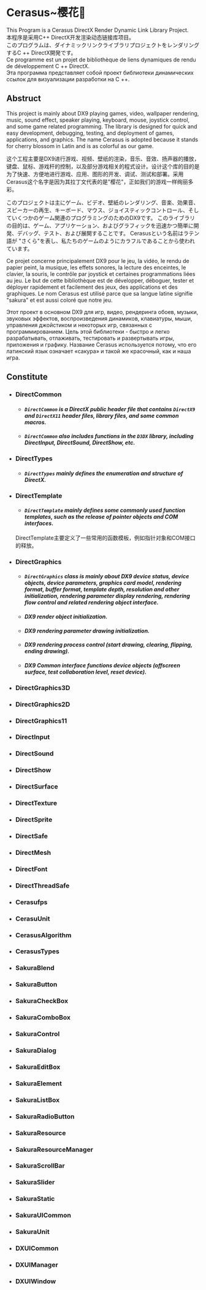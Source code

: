 # Cerasus~樱花🌸
This Program is a Cerasus DirectX Render Dynamic Link Library Project.  
本程序是采用C++ DirectX开发渲染动态链接库项目。  
このプログラムは、ダイナミックリンクライブラリプロジェクトをレンダリングするC ++ DirectX開発です。  
Ce programme est un projet de bibliothèque de liens dynamiques de rendu de développement C ++ DirectX.  
Эта программа представляет собой проект библиотеки динамических ссылок для визуализации разработки на C ++.  

## Abstruct
This project is mainly about DX9 playing games, video, wallpaper rendering, music, sound effect, speaker playing, keyboard, mouse, joystick control, and some game related programming. The library is designed for quick and easy development, debugging, testing, and deployment of games, applications, and graphics. The name Cerasus is adopted because it stands for cherry blossom in Latin and is as colorful as our game.

这个工程主要是DX9进行游戏、视频、壁纸的渲染，音乐、音效、扬声器的播放，键盘、鼠标、游戏杆的控制，以及部分游戏相关的程式设计。设计这个库的目的是为了快速、方便地进行游戏、应用、图形的开发、调试、测试和部署。采用Cerasus这个名字是因为其拉丁文代表的是"樱花"，正如我们的游戏一样绚丽多彩。

このプロジェクトは主にゲーム、ビデオ、壁紙のレンダリング、音楽、効果音、スピーカーの再生、キーボード、マウス、ジョイスティックコントロール、そしていくつかのゲーム関連のプログラミングのためのDX9です。 このライブラリの目的は、ゲーム、アプリケーション、およびグラフィックを迅速かつ簡単に開発、デバッグ、テスト、および展開することです。 Cerasusという名前はラテン語が "さくら"を表し、私たちのゲームのようにカラフルであることから使われています。  

Ce projet concerne principalement DX9 pour le jeu, la vidéo, le rendu de papier peint, la musique, les effets sonores, la lecture des enceintes, le clavier, la souris, le contrôle par joystick et certaines programmations liées au jeu. Le but de cette bibliothèque est de développer, déboguer, tester et déployer rapidement et facilement des jeux, des applications et des graphiques. Le nom Cerasus est utilisé parce que sa langue latine signifie "sakura" et est aussi coloré que notre jeu.  

Этот проект в основном DX9 для игр, видео, рендеринга обоев, музыки, звуковых эффектов, воспроизведения динамиков, клавиатуры, мыши, управления джойстиком и некоторых игр, связанных с программированием. Цель этой библиотеки - быстро и легко разрабатывать, отлаживать, тестировать и развертывать игры, приложения и графику. Название Cerasus используется потому, что его латинский язык означает «сакура» и такой же красочный, как и наша игра.

## Constitute
  * ### DirectCommon
    * #### *`DirectCommon` is a DirectX public header file that contains `DirectX9` and `DirectX11` header files, library files, and some common macros.*
    * #### *`DirectCommon` also includes functions in the `D3DX` library, including DirectInput, DirectSound, DirectShow, etc.*
    
  * ### DirectTypes
    * #### *`DirectTypes` mainly defines the enumeration and structure of DirectX.*
  
  * ### DirectTemplate
    * #### *`DirectTemplate` mainly defines some commonly used function templates, such as the release of pointer objects and COM interfaces.*
    
    DirectTemplate主要定义了一些常用的函数模板，例如指针对象和COM接口的释放。
  
  * ### DirectGraphics
    * #### *`DirectGraphics` class is mainly about DX9 device status, device objects, device parameters, graphics card model, rendering format, buffer format, template depth, resolution and other initialization, rendering parameter display rendering, rendering flow control and related rendering object interface.*
    * #### *DX9 render object initialization.*
    * #### *DX9 rendering parameter drawing initialization.*
    * #### *DX9 rendering process control (start drawing, clearing, flipping, ending drawing).*
    * #### *DX9 Common interface functions device objects (offscreen surface, test collaboration level, reset device).*

  * ### DirectGraphics3D
  * ### DirectGraphics2D
  * ### DirectGraphics11
  * ### DirectInput
  * ### DirectSound
  * ### DirectShow
  * ### DirectSurface
  * ### DirectTexture
  * ### DirectSprite
  * ### DirectSafe
  * ### DirectMesh
  * ### DirectFont
  * ### DirectThreadSafe
  * ### Cerasufps
  * ### CerasuUnit
  * ### CerasusAlgorithm
  * ### CerasusTypes
  * ### SakuraBlend
  * ### SakuraButton
  * ### SakuraCheckBox
  * ### SakuraComboBox
  * ### SakuraControl
  * ### SakuraDialog
  * ### SakuraEditBox
  * ### SakuraElement
  * ### SakuraListBox
  * ### SakuraRadioButton
  * ### SakuraResource
  * ### SakuraResourceManager
  * ### SakuraScrollBar
  * ### SakuraSlider
  * ### SakuraStatic
  * ### SakuraUICommon
  * ### SakuraUnit
  * ### DXUICommon
  * ### DXUIManager
  * ### DXUIWindow
